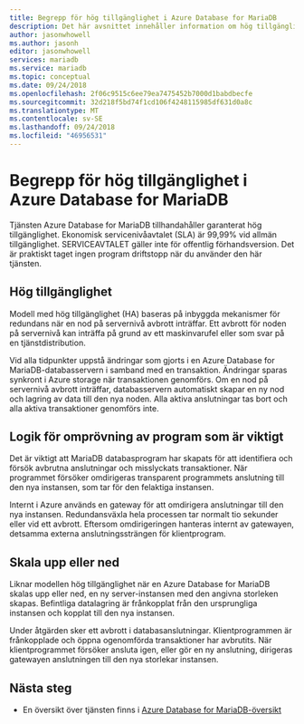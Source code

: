 ```yaml
---
title: Begrepp för hög tillgänglighet i Azure Database for MariaDB
description: Det här avsnittet innehåller information om hög tillgänglighet med Azure Database for MariaDB
author: jasonwhowell
ms.author: jasonh
editor: jasonwhowell
services: mariadb
ms.service: mariadb
ms.topic: conceptual
ms.date: 09/24/2018
ms.openlocfilehash: 2f06c9515c6ee79ea7475452b7000d1babdbecfe
ms.sourcegitcommit: 32d218f5bd74f1cd106f4248115985df631d0a8c
ms.translationtype: MT
ms.contentlocale: sv-SE
ms.lasthandoff: 09/24/2018
ms.locfileid: "46956531"
---
```

# <a name="high-availability-concepts-in-azure-database-for-mariadb"></a>Begrepp för hög tillgänglighet i Azure Database for MariaDB
Tjänsten Azure Database for MariaDB tillhandahåller garanterat hög tillgänglighet. Ekonomisk servicenivåavtalet (SLA) är 99,99% vid allmän tillgänglighet. SERVICEAVTALET gäller inte för offentlig förhandsversion. Det är praktiskt taget ingen program driftstopp när du använder den här tjänsten.

## <a name="high-availability"></a>Hög tillgänglighet
Modell med hög tillgänglighet (HA) baseras på inbyggda mekanismer för redundans när en nod på servernivå avbrott inträffar. Ett avbrott för noden på servernivå kan inträffa på grund av ett maskinvarufel eller som svar på en tjänstdistribution.

Vid alla tidpunkter uppstå ändringar som gjorts i en Azure Database for MariaDB-databasservern i samband med en transaktion. Ändringar sparas synkront i Azure storage när transaktionen genomförs. Om en nod på servernivå avbrott inträffar, databasservern automatiskt skapar en ny nod och lagring av data till den nya noden. Alla aktiva anslutningar tas bort och alla aktiva transaktioner genomförs inte.

## <a name="application-retry-logic-is-essential"></a>Logik för omprövning av program som är viktigt
Det är viktigt att MariaDB databasprogram har skapats för att identifiera och försök avbrutna anslutningar och misslyckats transaktioner. När programmet försöker omdirigeras transparent programmets anslutning till den nya instansen, som tar för den felaktiga instansen.

Internt i Azure används en gateway för att omdirigera anslutningar till den nya instansen. Redundansväxla hela processen tar normalt tio sekunder eller vid ett avbrott. Eftersom omdirigeringen hanteras internt av gatewayen, detsamma externa anslutningssträngen för klientprogram.

## <a name="scaling-up-or-down"></a>Skala upp eller ned
Liknar modellen hög tillgänglighet när en Azure Database for MariaDB skalas upp eller ned, en ny server-instansen med den angivna storleken skapas. Befintliga datalagring är frånkopplat från den ursprungliga instansen och kopplat till den nya instansen.

Under åtgärden sker ett avbrott i databasanslutningar. Klientprogrammen är frånkopplade och öppna ogenomförda transaktioner har avbrutits. När klientprogrammet försöker ansluta igen, eller gör en ny anslutning, dirigeras gatewayen anslutningen till den nya storlekar instansen.

## <a name="next-steps"></a>Nästa steg
- En översikt över tjänsten finns i [Azure Database for MariaDB-översikt](overview.md)
